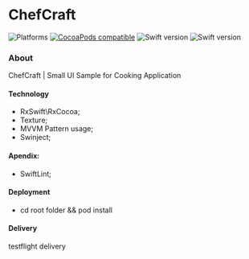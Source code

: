 # ChefCraft

![Platforms](https://img.shields.io/badge/platforms-ios-lightgrey.svg)
[![CocoaPods compatible](https://img.shields.io/badge/CocoaPods-compatible-4BC51D.svg?style=flat)](#cocoapods)
![Swift version](https://img.shields.io/badge/swift-5.0-orange.svg)
![Swift version](https://img.shields.io/badge/swift-5.1-orange.svg)

### About

ChefCraft | Small UI Sample for Cooking Application 

#### Technology

- RxSwift\RxCocoa;
- Texture;
- MVVM Pattern usage;
- Swinject;

#### Apendix:

- SwiftLint;

#### Deployment

- cd root folder && pod install

#### Delivery
 testflight delivery
